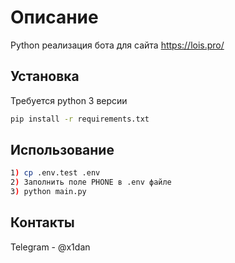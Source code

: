 # Описание
Python реализация бота для сайта https://lois.pro/ 
## Установка
Требуется python 3 версии
```bash
pip install -r requirements.txt
```
## Использование
```bash
1) cp .env.test .env
2) Заполнить поле PHONE в .env файле
3) python main.py
```
## Контакты
Telegram - @x1dan